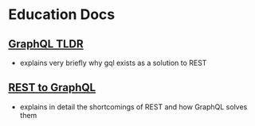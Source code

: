 # Education Docs

## [GraphQL TLDR](./graphql-tldr.md)

- explains very briefly why gql exists as a solution to REST

## [REST to GraphQL](./rest-to-gql.md)

- explains in detail the shortcomings of REST and how GraphQL solves them
